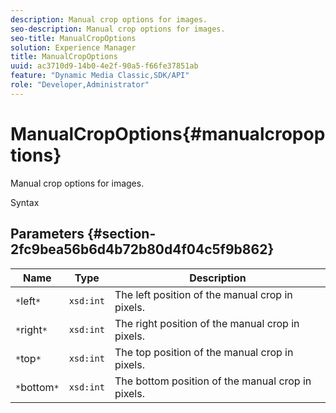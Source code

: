 ```yaml
---
description: Manual crop options for images.
seo-description: Manual crop options for images.
seo-title: ManualCropOptions
solution: Experience Manager
title: ManualCropOptions
uuid: ac3710d9-14b0-4e2f-90a5-f66fe37851ab
feature: "Dynamic Media Classic,SDK/API"
role: "Developer,Administrator"
---
```


# ManualCropOptions{#manualcropoptions}

Manual crop options for images.

 Syntax 

## Parameters {#section-2fc9bea56b6d4b72b80d4f04c5f9b862}

|  Name  | Type  | Description  |
|---|---|---|
|  `*`left`*`  | `xsd:int`  | The left position of the manual crop in pixels.  |
|  `*`right`*`  | `xsd:int`  | The right position of the manual crop in pixels.  |
|  `*`top`*`  | `xsd:int`  | The top position of the manual crop in pixels.  |
|  `*`bottom`*`  | `xsd:int`  | The bottom position of the manual crop in pixels.  |

